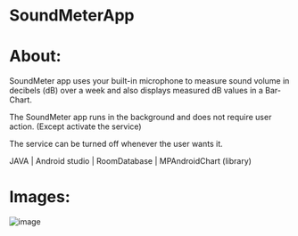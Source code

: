 # SoundMeterApp

# About:

 SoundMeter app uses your built-in microphone to measure sound volume in decibels (dB) over a week and also displays measured dB values in a Bar-Chart.
 
 The SoundMeter app runs in the background and does not require user action. (Except activate the service)
 
 The service can be turned off whenever the user wants it.
 
 JAVA | Android studio | RoomDatabase | MPAndroidChart (library)

# Images:

![image](https://user-images.githubusercontent.com/70342090/123952019-1b455e80-d9ae-11eb-9fe2-f87f1e5c5c09.png)


